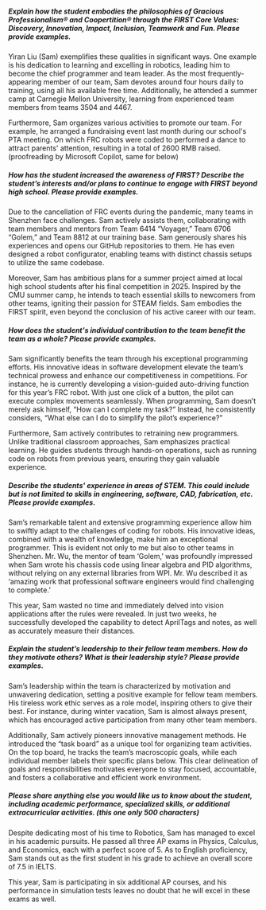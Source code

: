 ##### Explain how the student embodies the philosophies of Gracious Professionalism® and Coopertition® through the FIRST Core Values: Discovery, Innovation, Impact, Inclusion, Teamwork and Fun. Please provide examples.

Yiran Liu (Sam) exemplifies these qualities in significant ways. One example is his dedication to learning and excelling in robotics, leading him to become the chief programmer and team leader. As the most frequently-appearing member of our team, Sam devotes around four hours daily to training, using all his available free time. Additionally, he attended a summer camp at Carnegie Mellon University, learning from experienced team members from teams 3504 and 4467.

Furthermore, Sam organizes various activities to promote our team. For example, he arranged a fundraising event last month during our school's PTA meeting. On which FRC robots were coded to performed a dance to attract parents' attention, resulting in a total of 2600 RMB raised.
(proofreading by Microsoft Copilot, same for below)

##### How has the student increased the awareness of FIRST? Describe the student’s interests and/or plans to continue to engage with FIRST beyond high school. Please provide examples.

Due to the cancellation of FRC events during the pandemic, many teams in Shenzhen face challenges. Sam actively assists them, collaborating with team members and mentors from Team 6414 “Voyager,” Team 6706 “Golem,” and Team 8812 at our training base. Sam generously shares his experiences and opens our GitHub repositories to them. He has even designed a robot configurator, enabling teams with distinct chassis setups to utilize the same codebase.

Moreover, Sam has ambitious plans for a summer project aimed at local high school students after his final competition in 2025. Inspired by the CMU summer camp, he intends to teach essential skills to newcomers from other teams, igniting their passion for STEAM fields. Sam embodies the FIRST spirit, even beyond the conclusion of his active career with our team.

##### How does the student's individual contribution to the team benefit the team as a whole? Please provide examples.

Sam significantly benefits the team through his exceptional programming efforts. His innovative ideas in software development elevate the team’s technical prowess and enhance our competitiveness in competitions. For instance, he is currently developing a vision-guided auto-driving function for this year’s FRC robot. With just one click of a button, the pilot can execute complex movements seamlessly. When programming, Sam doesn’t merely ask himself, “How can I complete my task?” Instead, he consistently considers, “What else can I do to simplify the pilot’s experience?”

Furthermore, Sam actively contributes to retraining new programmers. Unlike traditional classroom approaches, Sam emphasizes practical learning. He guides students through hands-on operations, such as running code on robots from previous years, ensuring they gain valuable experience.

##### Describe the students' experience in areas of STEM. This could include but is not limited to skills in engineering, software, CAD, fabrication, etc. Please provide examples.

Sam’s remarkable talent and extensive programming experience allow him to swiftly adapt to the challenges of coding for robots. His innovative ideas, combined with a wealth of knowledge, make him an exceptional programmer. This is evident not only to me but also to other teams in Shenzhen. Mr. Wu, the mentor of team ‘Golem,’ was profoundly impressed when Sam wrote his chassis code using linear algebra and PID algorithms, without relying on any external libraries from WPI. Mr. Wu described it as ‘amazing work that professional software engineers would find challenging to complete.’

This year, Sam wasted no time and immediately delved into vision applications after the rules were revealed. In just two weeks, he successfully developed the capability to detect AprilTags and notes, as well as accurately measure their distances.

##### Explain the student’s leadership to their fellow team members. How do they motivate others? What is their leadership style? Please provide examples.

Sam’s leadership within the team is characterized by motivation and unwavering dedication, setting a positive example for fellow team members. His tireless work ethic serves as a role model, inspiring others to give their best. For instance, during winter vacation, Sam is almost always present, which has encouraged active participation from many other team members.

Additionally, Sam actively pioneers innovative management methods. He introduced the “task board” as a unique tool for organizing team activities. On the top board, he tracks the team’s macroscopic goals, while each individual member labels their specific plans below. This clear delineation of goals and responsibilities motivates everyone to stay focused, accountable, and fosters a collaborative and efficient work environment.

##### Please share anything else you would like us to know about the student, including academic performance, specialized skills, or additional extracurricular activities. (this one only 500 characters)

Despite dedicating most of his time to Robotics, Sam has managed to excel in his academic pursuits. He passed all three AP exams in Physics, Calculus, and Economics, each with a perfect score of 5. As to English proficiency, Sam stands out as the first student in his grade to achieve an overall score of 7.5 in IELTS.

This year, Sam is participating in six additional AP courses, and his performance in simulation tests leaves no doubt that he will excel in these exams as well. 